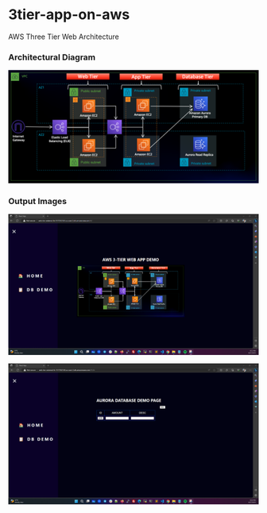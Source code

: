 # 3tier-app-on-aws
AWS Three Tier Web Architecture

### Architectural Diagram
![Diagram](Architectural-Diagram.png)

### Output Images
![Output](output.png)

![Output1](output1.png)